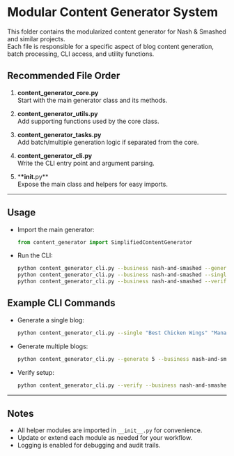 <!-- Local-SEO-Generator/generete-blogs/version-2/content_generator/README.content_generator.md -->

# Modular Content Generator System

This folder contains the modularized content generator for Nash & Smashed and similar projects.  
Each file is responsible for a specific aspect of blog content generation, batch processing, CLI access, and utility functions.

## Recommended File Order

1. **content_generator_core.py**  
   Start with the main generator class and its methods.

2. **content_generator_utils.py**  
   Add supporting functions used by the core class.

3. **content_generator_tasks.py**  
   Add batch/multiple generation logic if separated from the core.

4. **content_generator_cli.py**  
   Write the CLI entry point and argument parsing.

5. \***\*init**.py\*\*  
   Expose the main class and helpers for easy imports.

---

## Usage

- Import the main generator:
  ```python
  from content_generator import SimplifiedContentGenerator
  ```
- Run the CLI:
  ```sh
  python content_generator_cli.py --business nash-and-smashed --generate 5
  python content_generator_cli.py --business nash-and-smashed --single "Best Chicken Wings" "Manassas VA"
  python content_generator_cli.py --business nash-and-smashed --verify
  ```

## Example CLI Commands

- Generate a single blog:
  ```sh
  python content_generator_cli.py --single "Best Chicken Wings" "Manassas VA"
  ```
- Generate multiple blogs:
  ```sh
  python content_generator_cli.py --generate 5 --business nash-and-smashed
  ```
- Verify setup:
  ```sh
  python content_generator_cli.py --verify --business nash-and-smashed
  ```

---

## Notes

- All helper modules are imported in `__init__.py` for convenience.
- Update or extend each module as needed for your workflow.
- Logging is enabled for debugging and audit trails.
